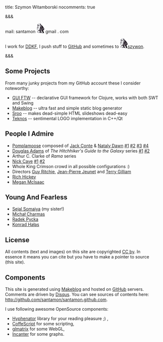 title: Szymon Witamborski
nocomments: true

&&&

mail: santamon ![at](images/darwin.png) gmail . com

I work for [DDKF](http://ddkf.pl), I push stuff to [GitHub](http://github.com/santamon) and sometimes to [![at](images/darwin.png)szywon](http://twitter.com/szywon).

&&&

## Some Projects

From many junky projects from my GitHub account these I consider noteworthy:

- [GUI FTW](https://github.com/santamon/GUIFTW) -- declarative GUI framework for Clojure, works with both SWT and Swing
- [Makeblog](https://github.com/santamon/makeblog) -- ultra fast and simple static blog generator
- [Sroo](https://github.com/santamon/sroo) -- makes dead-simple HTML slideshows dead-easy
- [Teknos](https://github.com/santamon/Teknos-LOGO) -- sentimental LOGO implementation in C++/Qt

## People I Admire

- [Pomplamoose](http://www.youtube.com/user/PomplamooseMusic) composed of [Jack Conte](http://www.youtube.com/user/jackcontemusic) & [Nataly Dawn](http://www.youtube.com/user/natalydawn) [#1](http://www.youtube.com/watch?v=z9KMgg7T_sg) [#2](http://www.youtube.com/watch?v=gdEhvS9P1DI) [#3](http://www.youtube.com/watch?v=eFiBnd0zBFM) [#4](http://www.youtube.com/watch?v=Reb5IwMHzoE)
- [Douglas Adams](http://en.wikipedia.org/wiki/Douglas_adams) of *The Hitchhiker's Guide to the Galaxy* series [#1](http://www.imdb.com/video/screenplay/vi93192473/) [#2](http://www.youtube.com/watch?v=MbGNcoB2Y4I)
- Arthur C. Clarke of *Rama* series
- [Nick Cave](http://en.wikipedia.org/wiki/Nick_Cave) [#1](http://www.youtube.com/watch?v=EU7WLuy9V18) [#2](http://www.youtube.com/watch?v=o7vYLdqt68E)
- Whole King Crimson crowd in all possible configurations :)
- Directors [Guy Ritchie](http://www.imdb.com/name/nm0005363/), [Jean-Pierre Jeunet](http://www.imdb.com/name/nm0000466/) and [Terry Gilliam](http://www.imdb.com/name/nm0000416/)
- [Rich Hickey](http://clojure.blogspot.com/)
- [Megan McIsaac](http://www.meganmcisaac.com/)

## Young And Fearless

- [Sejal Somaiya](http://sejalks.daportfolio.com/) (my sister!)
- [Michał Charmas](http://blog.charmas.pl)
- [Radek Pycka](http://radek.pycka.com)
- [Konrad Hałas](http://konradhalas.blogspot.com/)

## License

All contents (text and images) on this site are copyrighted
[CC by](http://creativecommons.org/licenses/by/3.0/deed). In essence
it means you can cite but you have to make a pointer to source (this
site).

## Components

This site is generated using
[Makeblog](http://github.com/santamon/makeblog) and hosted on
[GitHub](http://pages.github.com) servers. Comments are driven by
[Disqus](http://disqus.com). You can see sources of contents here:
<http://github.com/santamon/santamon.github.com>.

I use following awesome OpenSource components:

-   [Hyphenator](http://code.google.com/p/hyphenator/) library for your
    reading pleasure ;) ,
-   [CoffeScript](http://coffeescript.org/) for some scripting,
-   [glmatrix](http://code.google.com/p/glmatrix/) for some WebGL,
-   [Incanter](http://incanter.org) for some graphs.

